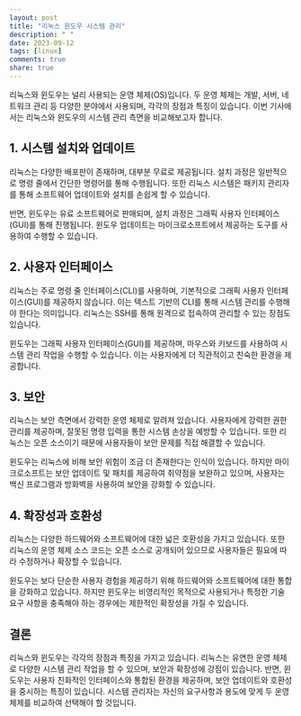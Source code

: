 ```yaml
---
layout: post
title: "리눅스 윈도우 시스템 관리"
description: " "
date: 2023-09-12
tags: [linux]
comments: true
share: true
---
```


리눅스와 윈도우는 널리 사용되는 운영 체제(OS)입니다. 두 운영 체제는 개발, 서버, 네트워크 관리 등 다양한 분야에서 사용되며, 각각의 장점과 특징이 있습니다. 이번 기사에서는 리눅스와 윈도우의 시스템 관리 측면을 비교해보고자 합니다.

## 1. 시스템 설치와 업데이트
리눅스는 다양한 배포판이 존재하며, 대부분 무료로 제공됩니다. 설치 과정은 일반적으로 명령 줄에서 간단한 명령어를 통해 수행됩니다. 또한 리눅스 시스템은 패키지 관리자를 통해 소프트웨어 업데이트와 설치를 손쉽게 할 수 있습니다.

반면, 윈도우는 유료 소프트웨어로 판매되며, 설치 과정은 그래픽 사용자 인터페이스(GUI)를 통해 진행됩니다. 윈도우 업데이트는 마이크로소프트에서 제공하는 도구를 사용하여 수행할 수 있습니다.

## 2. 사용자 인터페이스
리눅스는 주로 명령 줄 인터페이스(CLI)를 사용하며, 기본적으로 그래픽 사용자 인터페이스(GUI)를 제공하지 않습니다. 이는 텍스트 기반의 CLI를 통해 시스템 관리를 수행해야 한다는 의미입니다. 리눅스는 SSH를 통해 원격으로 접속하여 관리할 수 있는 장점도 있습니다.

윈도우는 그래픽 사용자 인터페이스(GUI)를 제공하며, 마우스와 키보드를 사용하여 시스템 관리 작업을 수행할 수 있습니다. 이는 사용자에게 더 직관적이고 친숙한 환경을 제공합니다.

## 3. 보안
리눅스는 보안 측면에서 강력한 운영 체제로 알려져 있습니다. 사용자에게 강력한 권한 관리를 제공하며, 잘못된 명령 입력을 통한 시스템 손상을 예방할 수 있습니다. 또한 리눅스는 오픈 소스이기 때문에 사용자들이 보안 문제를 직접 해결할 수 있습니다.

윈도우는 리눅스에 비해 보안 위험이 조금 더 존재한다는 인식이 있습니다. 하지만 마이크로소프트는 보안 업데이트 및 패치를 제공하여 취약점을 보완하고 있으며, 사용자는 백신 프로그램과 방화벽을 사용하여 보안을 강화할 수 있습니다.

## 4. 확장성과 호환성
리눅스는 다양한 하드웨어와 소프트웨어에 대한 넓은 호환성을 가지고 있습니다. 또한 리눅스의 운영 체제 소스 코드는 오픈 소스로 공개되어 있으므로 사용자들은 필요에 따라 수정하거나 확장할 수 있습니다.

윈도우는 보다 단순한 사용자 경험을 제공하기 위해 하드웨어와 소프트웨어에 대한 통합을 강화하고 있습니다. 하지만 윈도우는 비영리적인 목적으로 사용되거나 특정한 기술 요구 사항을 충족해야 하는 경우에는 제한적인 확장성을 가질 수 있습니다.

## 결론
리눅스와 윈도우는 각각의 장점과 특징을 가지고 있습니다. 리눅스는 유연한 운영 체제로 다양한 시스템 관리 작업을 할 수 있으며, 보안과 확장성에 강점이 있습니다. 반면, 윈도우는 사용자 친화적인 인터페이스와 통합된 환경을 제공하며, 보안 업데이트와 호환성을 중시하는 특징이 있습니다. 시스템 관리자는 자신의 요구사항과 용도에 맞게 두 운영 체제를 비교하여 선택해야 할 것입니다.